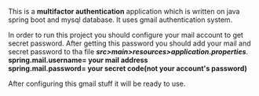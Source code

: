 This is a **multifactor authentication** application which is written on java spring boot and mysql database. 
It uses gmail authentication system.

In order to run this project you should configure your mail account to get secret password.
After getting this password you should add your mail and secret password to tha file ***src>main>resources>application.properties***.<br/>
**spring.mail.username= your mail address<br/>**
**spring.mail.password= your secret code(not your account's password)**

After configuring this gmail stuff it will be ready to use.
